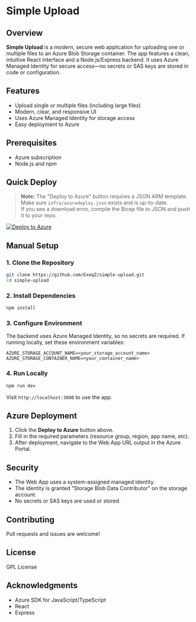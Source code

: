 # Simple Upload

## Overview
**Simple Upload** is a modern, secure web application for uploading one or multiple files to an Azure Blob Storage container. The app features a clean, intuitive React interface and a Node.js/Express backend. It uses Azure Managed Identity for secure access—no secrets or SAS keys are stored in code or configuration.

## Features
- Upload single or multiple files (including large files)
- Modern, clear, and responsive UI
- Uses Azure Managed Identity for storage access
- Easy deployment to Azure

## Prerequisites
- Azure subscription
- Node.js and npm

## Quick Deploy

> **Note:** The "Deploy to Azure" button requires a JSON ARM template.  
> Make sure `infra/azuredeploy.json` exists and is up-to-date.  
> If you see a download error, compile the Bicep file to JSON and push it to your repo.

[![Deploy to Azure](https://aka.ms/deploytoazurebutton)](https://portal.azure.com/#create/Microsoft.Template/uri/https%3A%2F%2Fraw.githubusercontent.com%2FExeqZ%2Fsimple-upload%2Fmain%2Finfra%2Fazuredeploy.json)

## Manual Setup

### 1. Clone the Repository
```bash
git clone https://github.com/ExeqZ/simple-upload.git
cd simple-upload
```

### 2. Install Dependencies
```bash
npm install
```

### 3. Configure Environment
The backend uses Azure Managed Identity, so no secrets are required. If running locally, set these environment variables:

```
AZURE_STORAGE_ACCOUNT_NAME=<your_storage_account_name>
AZURE_STORAGE_CONTAINER_NAME=<your_container_name>
```

### 4. Run Locally
```bash
npm run dev
```
Visit `http://localhost:3000` to use the app.

## Azure Deployment

1. Click the **Deploy to Azure** button above.
2. Fill in the required parameters (resource group, region, app name, etc).
3. After deployment, navigate to the Web App URL output in the Azure Portal.

## Security

- The Web App uses a system-assigned managed identity.
- The identity is granted "Storage Blob Data Contributor" on the storage account.
- No secrets or SAS keys are used or stored.

## Contributing

Pull requests and issues are welcome!

## License

GPL License

## Acknowledgments

- Azure SDK for JavaScript/TypeScript
- React
- Express